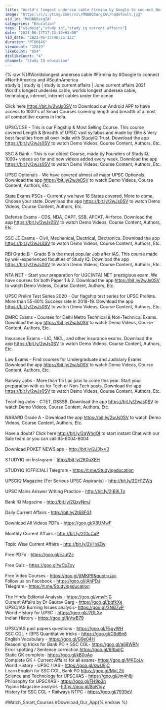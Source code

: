 ```yaml
---
title: "World's longest undersea cable Firmina by Google to connect North America and South America"
image: "https:\/\/i.ytimg.com\/vi\/MNDBQ8argZA\/hqdefault.jpg"
vid_id: "MNDBQ8argZA"
categories: "Education"
tags: ["studyiq","study iq","study iq current affairs"]
date: "2021-06-17T17:12:13+03:00"
vid_date: "2021-06-15T06:15:12Z"
duration: "PT8M14S"
viewcount: "12819"
likeCount: "854"
dislikeCount: "4"
channel: "Study IQ education"
---
```

{% raw %}#Worldslongest undersea cable #Firmina by #Google to connect #NorthAmerica and #SouthAmerica<br />studyiq | study iq | study iq current affairs | June current affairs 2021<br />World's longest undersea cable, worlds longest undersea cable, technology, internet, internet cables under the ocean<br /><br />Click here <a rel="nofollow" target="blank" href="https://bit.ly/2wJs0SV">https://bit.ly/2wJs0SV</a> to Download our Android APP to have access to 1000's of Smart Courses covering length and breadth of almost all competitive exams in India.  <br /><br />UPSC/CSE - This is our Flagship &amp; Most Selling Course. This course covered Length &amp; Breadth of UPSC vast syllabus and made by Elite &amp; Very best faculties from all over India with StudyIQ Trust. Download the app <a rel="nofollow" target="blank" href="https://bit.ly/2wJs0SV">https://bit.ly/2wJs0SV</a> to watch Demo Videos, Course Content, Authors, Etc. <br /><br />SSC &amp; Bank - This is our oldest Course, made by Founders of StudyIQ. 1000+ videos so far and new videos added every week. Download the app <a rel="nofollow" target="blank" href="https://bit.ly/2wJs0SV">https://bit.ly/2wJs0SV</a> to watch Demo Videos, Course Content, Authors, Etc.<br /><br />UPSC Optionals - We have covered almost all major UPSC Optionals. Download the app <a rel="nofollow" target="blank" href="https://bit.ly/2wJs0SV">https://bit.ly/2wJs0SV</a> to watch Demo Videos, Course Content, Authors, Etc.<br /><br />State Exams PSCs - Currently we have 18 States covered, More to come, Choose your state. Download the app <a rel="nofollow" target="blank" href="https://bit.ly/2wJs0SV">https://bit.ly/2wJs0SV</a> to watch Demo Videos, Course Content, Authors, Etc.<br /><br />Defense Exams - CDS, NDA, CAPF, SSB, AFCAT, Airforce. Download the app <a rel="nofollow" target="blank" href="https://bit.ly/2wJs0SV">https://bit.ly/2wJs0SV</a> to watch Demo Videos, Course Content, Authors, Etc.<br /><br />SSC JE Exams - Civil, Mechanical, Electrical, Electronics. Download the app <a rel="nofollow" target="blank" href="https://bit.ly/2wJs0SV">https://bit.ly/2wJs0SV</a> to watch Demo Videos, Course Content, Authors, Etc.<br /><br />RBI Grade B - Grade B is the most popular Job after IAS. This course made by well-experienced faculties of Study IQ. Download the app <a rel="nofollow" target="blank" href="https://bit.ly/2wJs0SV">https://bit.ly/2wJs0SV</a> to watch Demo Videos, Course Content, Authors, Etc.<br /><br />NTA NET - Start your preparation for UGC(NTA) NET prestigious exam. We have courses for both Paper 1 &amp; 2. Download the app <a rel="nofollow" target="blank" href="https://bit.ly/2wJs0SV">https://bit.ly/2wJs0SV</a> to watch Demo Videos, Course Content, Authors, Etc. <br /><br />UPSC Prelim Test Series 2020 - Our flagship test series for UPSC Prelims. More than 55-60% Success rate in 2018-19. Download the app <a rel="nofollow" target="blank" href="https://bit.ly/2wJs0SV">https://bit.ly/2wJs0SV</a> to watch Demo Videos, Course Content, Authors, Etc. <br /><br />DMRC Exams - Courses for Delhi Metro Technical &amp; Non-Technical Exams. Download the app <a rel="nofollow" target="blank" href="https://bit.ly/2wJs0SV">https://bit.ly/2wJs0SV</a> to watch Demo Videos, Course Content, Authors, Etc.<br /><br />Insurance Exams - LIC, NICL, and other insurance exams. Download the app <a rel="nofollow" target="blank" href="https://bit.ly/2wJs0SV">https://bit.ly/2wJs0SV</a> to watch Demo Videos, Course Content, Authors, Etc.<br /><br />Law Exams - Find courses for Undergraduate and Judiciary Exams. Download the app <a rel="nofollow" target="blank" href="https://bit.ly/2wJs0SV">https://bit.ly/2wJs0SV</a> to watch Demo Videos, Course Content, Authors, Etc.<br /><br />Railway Jobs - More than 1.5 Lac jobs to come this year. Start your preparation with us for Tech or Non-Tech posts. Download the app <a rel="nofollow" target="blank" href="https://bit.ly/2wJs0SV">https://bit.ly/2wJs0SV</a> to watch Demo Videos, Course Content, Authors, Etc.<br /><br />Teaching Jobs - CTET, DSSSB. Download the app <a rel="nofollow" target="blank" href="https://bit.ly/2wJs0SV">https://bit.ly/2wJs0SV</a> to watch Demo Videos, Course Content, Authors, Etc.<br /><br />NABARD Grade A - Download the app <a rel="nofollow" target="blank" href="https://bit.ly/2wJs0SV">https://bit.ly/2wJs0SV</a> to watch Demo Videos, Course Content, Authors, Etc.<br /><br />Have a doubt? Click here <a rel="nofollow" target="blank" href="http://bit.ly/2qWhdOI">http://bit.ly/2qWhdOI</a> to start instant Chat with our Sale team or you can call 95-8004-8004<br /><br />Download POKET NEWS app - <a rel="nofollow" target="blank" href="http://bit.ly/2J3IxV3">http://bit.ly/2J3IxV3</a><br /><br />STUDYIQ on Instagram - <a rel="nofollow" target="blank" href="http://bit.ly/2K0uXEH">http://bit.ly/2K0uXEH</a><br /><br />STUDYIQ [OFFICIAL] Telegram - <a rel="nofollow" target="blank" href="https://t.me/Studyiqeducation">https://t.me/Studyiqeducation</a><br /><br />UPSCIQ Magazine (For Serious UPSC Aspirants) - <a rel="nofollow" target="blank" href="http://bit.ly/2DH1ZWq">http://bit.ly/2DH1ZWq</a> <br /><br />UPSC Mains Answer Writing Practice - <a rel="nofollow" target="blank" href="http://bit.ly/2IB9LTo">http://bit.ly/2IB9LTo</a><br /><br />Bank IQ Magazine - <a rel="nofollow" target="blank" href="http://bit.ly/2QxyNmJ">http://bit.ly/2QxyNmJ</a><br /><br />Daily Current Affairs  - <a rel="nofollow" target="blank" href="http://bit.ly/2t68FG1">http://bit.ly/2t68FG1</a><br /><br />Download All Videos PDFs - <a rel="nofollow" target="blank" href="https://goo.gl/X8UMwF">https://goo.gl/X8UMwF</a><br /><br />Monthly Current Affairs - <a rel="nofollow" target="blank" href="http://bit.ly/2GtcCuP">http://bit.ly/2GtcCuP</a><br /><br />Topic Wise Current Affairs - <a rel="nofollow" target="blank" href="http://bit.ly/2VHxiZw">http://bit.ly/2VHxiZw</a><br /><br />Free PDFs - <a rel="nofollow" target="blank" href="https://goo.gl/cJufZc">https://goo.gl/cJufZc</a> <br /><br />Free Quiz - <a rel="nofollow" target="blank" href="https://goo.gl/wCxZsy">https://goo.gl/wCxZsy</a> <br /><br />Free Video Courses - <a rel="nofollow" target="blank" href="https://goo.gl/jtMKP9&quot;">https://goo.gl/jtMKP9&quot;</a><br />Follow us on Facebook - <a rel="nofollow" target="blank" href="https://goo.gl/iAhPDJ">https://goo.gl/iAhPDJ</a><br />Telegram - <a rel="nofollow" target="blank" href="https://t.me/Studyiqeducation">https://t.me/Studyiqeducation</a><br /><br />The Hindu Editorial Analysis - <a rel="nofollow" target="blank" href="https://goo.gl/vmvHjG">https://goo.gl/vmvHjG</a><br />Current Affairs by Dr Gaurav Garg - <a rel="nofollow" target="blank" href="https://goo.gl/bqfkXe">https://goo.gl/bqfkXe</a><br />UPSC/IAS Burning Issues analysis- <a rel="nofollow" target="blank" href="https://goo.gl/2NG7vP">https://goo.gl/2NG7vP</a><br />World History for UPSC - <a rel="nofollow" target="blank" href="https://goo.gl/J7DLXv">https://goo.gl/J7DLXv</a><br />Indian History  - <a rel="nofollow" target="blank" href="https://goo.gl/kVwB79">https://goo.gl/kVwB79</a><br /><br />UPSC/IAS past papers questions - <a rel="nofollow" target="blank" href="https://goo.gl/F5gyWH">https://goo.gl/F5gyWH</a><br />SSC CGL + IBPS Quantitative tricks - <a rel="nofollow" target="blank" href="https://goo.gl/C6d9n8">https://goo.gl/C6d9n8</a><br />English Vocabulary - <a rel="nofollow" target="blank" href="https://goo.gl/G9e04H">https://goo.gl/G9e04H</a><br />Reasoning tricks for Bank PO + SSC CGL- <a rel="nofollow" target="blank" href="https://goo.gl/a68WRN">https://goo.gl/a68WRN</a><br />Error spotting / Sentence correction  <a rel="nofollow" target="blank" href="https://goo.gl/6RbdjC">https://goo.gl/6RbdjC</a><br />Static GK complete- <a rel="nofollow" target="blank" href="https://goo.gl/kB0uAo">https://goo.gl/kB0uAo</a><br />Complete GK + Current Affairs for all exams- <a rel="nofollow" target="blank" href="https://goo.gl/MKEoLy">https://goo.gl/MKEoLy</a><br />World History - UPSC / IAS - <a rel="nofollow" target="blank" href="https://goo.gl/kwU9jC">https://goo.gl/kwU9jC</a><br />Learn English for SSC CGL, Bank PO <a rel="nofollow" target="blank" href="https://goo.gl/MoL2it">https://goo.gl/MoL2it</a><br />Science and Technology for UPSC/IAS - <a rel="nofollow" target="blank" href="https://goo.gl/Jm4h8j">https://goo.gl/Jm4h8j</a><br />Philosophy for UPSC/IAS - <a rel="nofollow" target="blank" href="https://goo.gl/FH9p3n">https://goo.gl/FH9p3n</a><br />Yojana Magazine analysis -<a rel="nofollow" target="blank" href="https://goo.gl/8oK1gy">https://goo.gl/8oK1gy</a><br />History for SSC CGL + Railways NTPC - <a rel="nofollow" target="blank" href="https://goo.gl/7939eV">https://goo.gl/7939eV</a><br /><br />#Watch_Smart_Courses #Download_Our_App{% endraw %}
